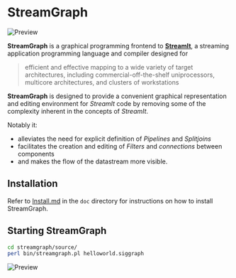 # StreamGraph

![Preview](https://raw.github.com/grandchild/streamgraph/master/doc/demoPower.png)

**StreamGraph** is a graphical programming frontend to [**StreamIt**](http://groups.csail.mit.edu/cag/streamit/index.shtml), a streaming application programming language and compiler designed for

> efficient and effective mapping to a wide variety of target architectures, including commercial-off-the-shelf uniprocessors, multicore architectures, and clusters of workstations

**StreamGraph** is designed to provide a convenient graphical representation and editing environment for *StreamIt* code by removing some of the complexity inherent in the concepts of *StreamIt*.

Notably it:
* alleviates the need for explicit definition of *Pipelines* and *Splitjoins*
* facilitates the creation and editing of *Filters* and *connections* between components
* and makes the flow of the datastream more visible.

## Installation
Refer to [Install.md](doc/Install.md) in the `doc` directory for instructions on how to install StreamGraph.

## Starting StreamGraph
```bash
cd streamgraph/source/
perl bin/streamgraph.pl helloworld.siggraph
```
![Preview](https://raw.github.com/grandchild/streamgraph/master/doc/streamgraph.png)
